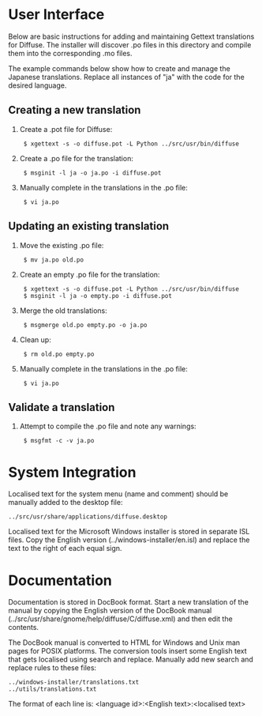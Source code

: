 User Interface
==============

Below are basic instructions for adding and maintaining Gettext translations
for Diffuse.  The installer will discover .po files in this directory and
compile them into the corresponding .mo files.

The example commands below show how to create and manage the Japanese
translations.  Replace all instances of "ja" with the code for the desired
language.

Creating a new translation
--------------------------

1. Create a .pot file for Diffuse:

        $ xgettext -s -o diffuse.pot -L Python ../src/usr/bin/diffuse

2. Create a .po file for the translation:

        $ msginit -l ja -o ja.po -i diffuse.pot

3. Manually complete in the translations in the .po file:

        $ vi ja.po

Updating an existing translation
--------------------------------

1. Move the existing .po file:

        $ mv ja.po old.po

2. Create an empty .po file for the translation:

        $ xgettext -s -o diffuse.pot -L Python ../src/usr/bin/diffuse
        $ msginit -l ja -o empty.po -i diffuse.pot

3. Merge the old translations:

        $ msgmerge old.po empty.po -o ja.po

4. Clean up:

        $ rm old.po empty.po

5. Manually complete in the translations in the .po file:

        $ vi ja.po

Validate a translation
----------------------

1. Attempt to compile the .po file and note any warnings:

        $ msgfmt -c -v ja.po

System Integration
==================

Localised text for the system menu (name and comment) should be manually
added to the desktop file:

    ../src/usr/share/applications/diffuse.desktop

Localised text for the Microsoft Windows installer is stored in separate ISL
files.  Copy the English version (../windows-installer/en.isl) and replace the
text to the right of each equal sign.

Documentation
=============

Documentation is stored in DocBook format.  Start a new translation of the
manual by copying the English version of the DocBook manual
(../src/usr/share/gnome/help/diffuse/C/diffuse.xml) and then edit the
contents.

The DocBook manual is converted to HTML for Windows and Unix man pages for
POSIX platforms.  The conversion tools insert some English text that gets
localised using search and replace.  Manually add new search and replace rules
to these files:

    ../windows-installer/translations.txt
    ../utils/translations.txt

The format of each line is: \<language id\>:\<English text\>:\<localised text\>
